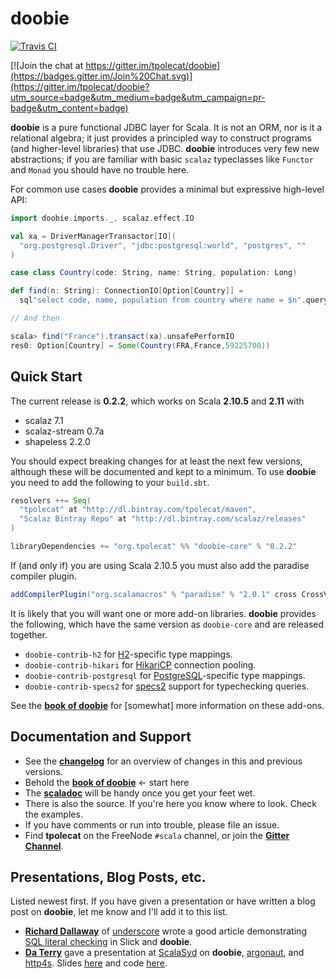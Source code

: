 # doobie

[![Travis CI](https://travis-ci.org/tpolecat/doobie.svg?branch=master)](https://travis-ci.org/tpolecat/doobie)

[![Join the chat at https://gitter.im/tpolecat/doobie](https://badges.gitter.im/Join%20Chat.svg)](https://gitter.im/tpolecat/doobie?utm_source=badge&utm_medium=badge&utm_campaign=pr-badge&utm_content=badge)

**doobie** is a pure functional JDBC layer for Scala. It is not an ORM, nor is it a relational algebra; it just provides a principled way to construct programs (and higher-level libraries) that use JDBC. **doobie** introduces very few new abstractions; if you are familiar with basic `scalaz` typeclasses like `Functor` and `Monad` you should have no trouble here.

For common use cases **doobie** provides a minimal but expressive high-level API:

```scala
import doobie.imports._, scalaz.effect.IO

val xa = DriverManagerTransactor[IO](
  "org.postgresql.Driver", "jdbc:postgresql:world", "postgres", ""
)

case class Country(code: String, name: String, population: Long)

def find(n: String): ConnectionIO[Option[Country]] = 
  sql"select code, name, population from country where name = $n".query[Country].option

// And then

scala> find("France").transact(xa).unsafePerformIO
res0: Option[Country] = Some(Country(FRA,France,59225700))
```

## Quick Start

The current release is **0.2.2**, which works on Scala **2.10.5** and **2.11** with

- scalaz 7.1
- scalaz-stream 0.7a
- shapeless 2.2.0

You should expect breaking changes for at least the next few versions, although these will be documented and kept to a minimum. To use **doobie** you need to add the following to your `build.sbt`.

```scala
resolvers ++= Seq(
  "tpolecat" at "http://dl.bintray.com/tpolecat/maven",
  "Scalaz Bintray Repo" at "http://dl.bintray.com/scalaz/releases"
)

libraryDependencies += "org.tpolecat" %% "doobie-core" % "0.2.2"
```

If (and only if) you are using Scala 2.10.5 you must also add the paradise compiler plugin.

```scala
addCompilerPlugin("org.scalamacros" % "paradise" % "2.0.1" cross CrossVersion.full)
```

It is likely that you will want one or more add-on libraries. **doobie** provides the following, which have the same version as `doobie-core` and are released together.

* `doobie-contrib-h2` for [H2](http://www.h2database.com/html/main.html)-specific type mappings.
* `doobie-contrib-hikari` for [HikariCP](https://github.com/brettwooldridge/HikariCP) connection pooling.
* `doobie-contrib-postgresql` for [PostgreSQL](http://postgresql.org)-specific type mappings.
* `doobie-contrib-specs2` for [specs2](http://etorreborre.github.io/specs2/) support for typechecking queries.

See the [**book of doobie**](http://tpolecat.github.io/doobie-0.2.2/00-index.html) for [somewhat] more information on these add-ons.

## Documentation and Support

- See the [**changelog**](https://github.com/tpolecat/doobie/blob/master/CHANGELOG.md#0.2.2) for an overview of changes in this and previous versions.
- Behold the [**book of doobie**](http://tpolecat.github.io/doobie-0.2.2/00-index.html) ← start here
- The [**scaladoc**](http://tpolecat.github.io/doc/doobie/0.2.2/api/index.html) will be handy once you get your feet wet.
- There is also the source. If you're here you know where to look. Check the examples.
- If you have comments or run into trouble, please file an issue.
- Find **tpolecat** on the FreeNode `#scala` channel, or join the [**Gitter Channel**](https://gitter.im/tpolecat/doobie).

## Presentations, Blog Posts, etc.

Listed newest first. If you have given a presentation or have written a blog post on **doobie**, let me know and I'll add it to this list.

- [**Richard Dallaway**](https://twitter.com/d6y) of [underscore](http://underscore.io/) wrote a good article demonstrating [SQL literal checking](http://underscore.io/blog/posts/2015/05/28/typechecking-sql.html) in Slick and **doobie**.
- [**Da Terry**](https://twitter.com/da_terry) gave a presentation at [ScalaSyd](http://www.meetup.com/scalasyd/) on **doobie**, [argonaut](http://argonaut.io/), and [http4s](http://http4s.org/). Slides [here](http://da_terry.bitbucket.org/slides/presentation-scalasyd-functional-jdbc-http/#/) and code [here](https://bitbucket.org/da_terry/scalasyd-doobie-http4s).



